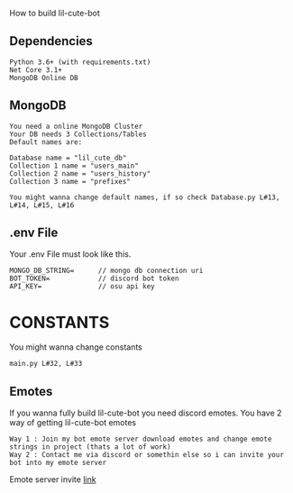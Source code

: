 How to build lil-cute-bot

## Dependencies

```
Python 3.6+ (with requirements.txt)
Net Core 3.1+
MongoDB Online DB
```

## MongoDB
```
You need a online MongoDB Cluster
Your DB needs 3 Collections/Tables
Default names are:

Database name = "lil_cute_db"
Collection 1 name = "users_main"
Collection 2 name = "users_history"
Collection 3 name = "prefixes"

You might wanna change default names, if so check Database.py L#13, L#14, L#15, L#16
```

## .env File

Your .env File must look like this.

```
MONGO_DB_STRING=      // mongo db connection uri
BOT_TOKEN=            // discord bot token
API_KEY=              // osu api key
```

# CONSTANTS

You might wanna change constants

```
main.py L#32, L#33
```

## Emotes

If you wanna fully build lil-cute-bot you need discord emotes.
You have 2 way of getting lil-cute-bot emotes

```
Way 1 : Join my bot emote server download emotes and change emote strings in project (thats a lot of work)
Way 2 : Contact me via discord or somethin else so i can invite your bot into my emote server
```
Emote server invite [link](https://discord.gg/YcfRSmy8Jp)
